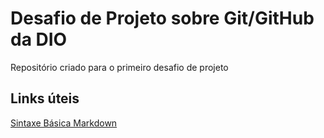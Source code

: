 # Desafio de Projeto sobre Git/GitHub da DIO
Repositório criado para o primeiro desafio de projeto

## Links úteis
[Sintaxe Básica Markdown](https://www.markdownguide.org/basic-syntax/)
